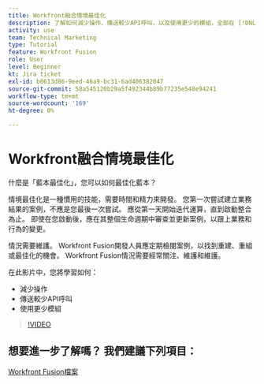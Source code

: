 ```yaml
---
title: Workfront融合情境最佳化
description: 了解如何減少操作、傳送較少API呼叫，以及使用更少的模組，全部在 [!DNL Adobe Workfront Fusion].
activity: use
team: Technical Marketing
type: Tutorial
feature: Workfront Fusion
role: User
level: Beginner
kt: Jira ticket
exl-id: b0613d86-9eed-46a9-bc31-6ad406382047
source-git-commit: 58a545120b29a5f492344b89b77235e548e94241
workflow-type: tm+mt
source-wordcount: '169'
ht-degree: 0%

---
```


# Workfront融合情境最佳化

什麼是「藍本最佳化」，您可以如何最佳化藍本？

情境最佳化是一種慣用的技能，需要時間和精力來開發。 您第一次嘗試建立業務結果的案例，不應是您最後一次嘗試。 應從第一天開始迭代運算，直到啟動整合為止。 即使在您啟動後，應在其整個生命週期中審查並更新案例，以跟上業務和行為的變更。

情況需要維護。 Workfront Fusion開發人員應定期檢閱案例，以找到重建、重組或最佳化的機會。 Workfront Fusion情況需要經常關注、維護和維護。

在此影片中，您將學習如何：

* 減少操作
* 傳送較少API呼叫
* 使用更少模組

>[!VIDEO](https://video.tv.adobe.com/v/335313/?quality=12)

## 想要進一步了解嗎？ 我們建議下列項目：

[Workfront Fusion檔案](https://experienceleague.adobe.com/docs/workfront/using/adobe-workfront-fusion/workfront-fusion-2.html?lang=en)
